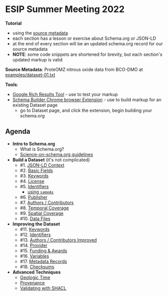 # ESIP Summer Meeting 2022

**Tutorial**
- using the [source metadata](examples/dataset-01.txt)
- each section has a lesson or exercise about Schema.org or JSON-LD
- at the end of every section will be an updated schema.org record for our source metadata
- __NOTE__: some code snippets are shortened for brevity, but each section's updated markup is valid

**Source Metadata**: ProteOMZ nitrous oxide data from BCO-DMO at [examples/dataset-01.txt](examples/dataset-01.txt)

**Tools**: 
- [Google Rich Results Tool](https://search.google.com/test/rich-results) - use to test your markup 
- [Schema Builder Chrome browser Extension](https://chrome.google.com/webstore/detail/schema-builder-for-struct/klohjdodjjeocpbpadmkcndjoadijgjg?hl=en-US) - use to build markup for an existing Dataset page
    - go to Dataset page, and click the extension, begin building your schema.org

## Agenda

- **Intro to Schema.org**
    - What is Schema.org?
    - [Science-on-schema.org guidelines](https://science-on-schema.org)
- **Build a Dataset** (it's not complicated)
    - #1. [JSON-LD Context](01_json-ld-context-type.md)
    - #2. [Basic Fields](02_basic-fields.md)
    - #3. [Keywords](03_keywords.md)
    - #4. [License](04_license.md)
    - #5. [Identifiers](05_identifier.md)
        - [using `sameAs`](05_identifier.md#sameas)
    - #6. [Publisher](06_publisher.md)
    - #7. [Authors / Contributors](07_author-contributor.md)
    - #8. [Temporal Coverage](08_temporal.md)
    - #9. [Spatial Coverage](09_spatial.md)
    - #10. [Data Files](10_data-files.md)
- **Improving the Dataset**
    - #11. [Keywords](11_keywords-vocabulary.md)
    - #12. [Identifiers](12_identifiers-propertyvalue.md)
    - #13. [Authors / Contributors Improved](13_author-contributor.md)
    - #14. [Provider](14_provider.md)
    - #15. [Funding & Awards](15_funding-awards.md)
    - #16. [Variables](16_variables.md)
    - #17. [Metadata Records](17_metadata-records.md)
    - #18. [Checksums](18_checksums.md)
- **Advanced Techniques**
    - [Geologic Time](/guides/Dataset.md#geologic-time)
    - [Provenance](/guides/Dataset.md#provenance-relationships)
    - [Validating with SHACL](validation.md) 
          
